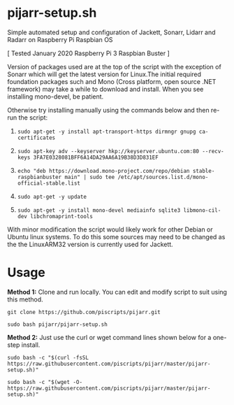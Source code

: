 # pijarr-setup.sh
Simple automated setup and configuration of Jackett, Sonarr, Lidarr and Radarr on Raspberry Pi Raspbian OS

[ Tested January 2020 Raspberry Pi 3 Raspbian Buster ]

Version of packages used are at the top of the script with the exception of Sonarr which will get the latest version for Linux.The initial required foundation packages such and Mono (Cross platform, open source .NET framework) may take a while to download and install. When you see installing mono-devel, be patient.

Otherwise try installing manually using the commands below and then re-run the script:

1. `sudo apt-get -y install apt-transport-https dirmngr gnupg ca-certificates`

2. `sudo apt-key adv --keyserver hkp://keyserver.ubuntu.com:80 --recv-keys 3FA7E0328081BFF6A14DA29AA6A19B38D3D831EF`

3. `echo "deb https://download.mono-project.com/repo/debian stable-raspbianbuster main" | sudo tee /etc/apt/sources.list.d/mono-official-stable.list`

4. `sudo apt-get -y update`

5. `sudo apt-get -y install mono-devel mediainfo sqlite3 libmono-cil-dev libchromaprint-tools`

With minor modification the script would likely work for other Debian or Ubuntu linux systems. To do this some sources may need to be changed as the the LinuxARM32 version is currently used for Jackett.

# Usage
**Method 1:** Clone and run locally. You can edit and modify script to suit using this method.

`git clone https://github.com/piscripts/pijarr.git`

`sudo bash pijarr/pijarr-setup.sh`

**Method 2:** Just use the curl or wget command lines shown below for a one-step install.

`sudo bash -c "$(curl -fsSL https://raw.githubusercontent.com/piscripts/pijarr/master/pijarr-setup.sh)"`

`sudo bash -c "$(wget -O- https://raw.githubusercontent.com/piscripts/pijarr/master/pijarr-setup.sh)"`

